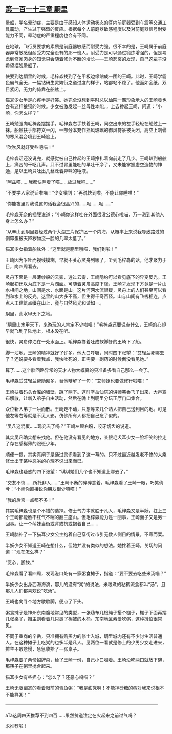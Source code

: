 ## [第一百一十三章 駉里](https://www.xxbiquge.com/11_11207/5463536.html)


  晕船，学名晕动症，主要是由于感知人体运动状态的耳内前庭器受到车震等交通工具震动，产生过于强烈的反应。根据每个人前庭器敏感程度以及对前庭器信号耐受能力不同，晕动症的严重程度也会有不同。

  在地球，飞行员要求的素质是前庭器敏感而耐受力强。很不幸的是，王崎属于前庭器异常敏感但耐受力完全没有的那一班人。耐受力是可以通过锻炼增强的，但是考虑到修家肉身的知觉只会随着修为不断的增长——王崎悲哀的发现，自己这辈子没希望摆脱晕船了。

  快要到达駉里的时候，毛梓淼找到了在甲板边缘缩成一团的王崎。此时，王崎学霸色霸气全无，一幅钻研生灵繁衍之道过度的样子，站都站不稳了。他面如金纸，双目紧闭，无力的倚靠在船舷上。

  猫耳少女半是心疼半是好笑。她完全没想到平时总以仙院一霸形象示人的王崎竟也会有这样狼狈的时候。少女被激发起一丝母性本能，，上去搀起王崎，问道：“小崎，你怎么样？”

  王崎勉强向毛梓淼摆摆手。毛梓淼右手扶着王崎，同空出来的左手轻轻在船舷上一抹。船舷扶手部符文一闪，一部分本充作挡风玻璃的御风符篆被关闭，高空上刺骨的寒风混合喷到王崎脸上。

  “吹吹风就好受些吧喵！”

  毛梓淼话还没说完，就感觉被自己搀起的王崎挣扎着向前走了几步。王崎趴到船舷上，痛苦的干呕几声。只不过胃里能吐的早吐干净了，又未能掌握虚空造物的神通，是以王崎只吐出几丝泛着异味的唾液。

  “阿兹喵……我都快睡着了喵……放过我吧……”

  “不要学人家说话啦喵！”少女嗔到：“再说快到啦，不能让你睡喵！”

  “你能夜里对我说这句话我会很高兴的……呕……呕……”

  毛梓淼无奈的插腰说道：“小崎你这样吐在外面很没公德心啦喵，万一溅到其他人身上怎么办？”

  “从辛山到駉里要经过两个大湖三片保护区一个内海，从概率上来说我导致路过的倒霉蛋被天降秽物浇一脸的几率太低了。”

  猫耳少女指着船舷外：“这里就是駉里哦喵，我们到啦！”

  王崎因为呕吐而视线模糊，早就不关心灵舟到哪了。听到毛梓淼的话，他才聚力于目，向四周看去。

  灵舟下面是一层薄纱般的云雾，透过云雾，王崎隐约可以看见底下的异变反光。王崎起初还以为底下是一片湖面。可随着灵舟高度下降，王崎才发现下方竟是一片山水相间之地，山间是水，水面是山。这片河网水流很缓，灵舟上的人们甚至可以看到和水上的反光。这里的山大多不高，但生得千奇百怪。山与山间有飞栈相连，点点人工建筑点缀在山上，竟与自然风光和谐如一。

  駉里，山水甲天下之地。

  “駉里山水甲天下，来游玩的人肯定不少啦喵！”毛梓淼还要说点什么，王崎的心却早就飞到了陆地上，根本没在听。

  很快，灵舟停泊在一处水面上。毛梓淼搀着吐成软脚虾的王崎下了船。

  脚一沾地，王崎的精神就好了许多。他大口呼吸，同时四下张望：“艾轻兰死哪去了？还说要多看着我点，我快吐死的，正需要一副药的时候倒没看见她。”

  算了……这个脑回路异常的天才人物大概真的只准备多看自己那么一会了。

  毛梓淼受艾轻兰帮助颇多，替他辩解了一句：“艾师姐也要做修行啦喵！”

  王崎扶着码头仓库的墙壁，跳了两下。这时辛岳仙院的讲师芸香飞了出来，大声宣布解散，让新入弟子自由活动，然后在晚上到駉里分坛正厅门口集合。

  众位新入弟子一哄而散。王崎走不动，只想等来几个熟人把自己送到目的地。可是他左等右等就是不见人影，仿佛所有人都把自己忘了似的。

  “吴凡这混蛋……现充去了吗？”王崎左顾右盼，咬牙切齿的说道。

  其实吴凡确实想来找他。但在他没有看见的地方，某银毛犬耳少女一脸坏笑的拉走了存在感稀薄的跟班少年。

  顺便一提，其实真阐子是通过灵识看到了这一幕的。只不过最近越发老不修的大乘修士出于某种恶劣的心理不说出来而已。

  毛梓淼也疑惑的四下张望：“琪琪她们几个也不知道上哪去了。”

  “交友不慎……所托非人……”王崎不断的碎碎念着。毛梓淼看了王崎一眼，巧笑倩兮：“小崎你直接说你朋友很少嘛喵！”

  “我的后宫一点都不多！”

  其实毛梓淼也是个不错的选择。修士气力本就胜于凡人，毛梓淼又是半妖，扛上三个王崎都能脸不红气不喘的翻三座山。但毛梓淼能力是一回事，王崎面子又是另一回事。让一个萌妹当街或背或抗或抱着自己……

  王崎脑补了一下猫耳少女公主抱着自己穿街过市引无数人侧目的情景，不寒而栗。

  半妖少女不知道王崎在想什么，但她并没有类似的想法。她搀着王崎，关切的问道：“现在怎么样？”

  “恶心，脚软。”

  毛梓淼看了看四周，发现港口处有一家粥食摊子，指道：“要不要去吃些米汤喵？”

  半妖少女出身西海海滨，那儿的没有“粥”的说法，米粮煮的粘稠流食都叫“汤”，且那儿人们都喜欢说“吃汤”。

  王崎也向寻个地方歇歇脚，便点了下头。

  粥食摊子是神州东南腹地常见的类型，一张毡布几根绳子搭个棚子，棚子下面再摆几张桌子，摊主则看着几只裹了棉被的木桶。东南地区素爱吃粥，这种摊位很常见。

  不同于重商的辛岳，只准拥有购买力的修士入城，駉里城内还有不少讨生活普通人。在这种摊子上吃粥的也多半是凡人。见两位一看就是修士的少男少女走进来，摊主不敢怠慢，急急收拾了一张桌子。

  毛梓淼要了两份招牌菜，给了王崎一份，自己小口啜着。王崎没吃两口就放下碗，那筷子在粥里搅合起来。

  猫耳少女有些担心：“怎么了？还恶心吗喵？”

  王崎无限幽怨的看着眼前的青鱼粥：“我是甜党啊！不能拌砂糖的粥对我来说根本不能算粥！”

  ——————————————————————————————————

  aTa这周四天推荐不到四百……果然贫道注定在火起来之前过气吗？

  求推荐啦！

